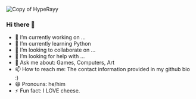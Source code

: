 

![Copy of HypeRayy](https://user-images.githubusercontent.com/11124303/148409717-c89da59c-3646-4c38-8331-c9f970135a64.png)

### Hi there 👋






- 🔭 I’m currently working on ...
- 🌱 I’m currently learning Python
- 👯 I’m looking to collaborate on ...
- 🤔 I’m looking for help with ...
- 💬 Ask me about: Games, Computers, Art
- 📫 How to reach me: The contact information provided in my github bio :)
- 😄 Pronouns: he/him
- ⚡ Fun fact: I LOVE cheese.

